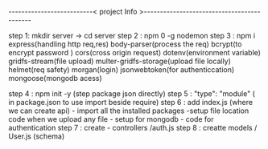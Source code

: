 --------------------------< project Info >-------------------------------------------

step 1: mkdir server -> cd server 
step 2 : npm 0 -g nodemon
step 3 : npm i express(handling http req,res) body-parser(process the req) bcrypt(to encrypt password ) cors(cross origin request) dotenv(environment variable) gridfs-stream(file upload) multer-gridfs-storage(upload file locally) helmet(req safety) morgan(login) jsonwebtoken(for authenticcation) mongoose(mongodb acess)

step 4 : npm init -y (step package json directly)
step 5 : "type": "module" ( in package.json to use import beside require) 
step 6 : add index.js (where we can create api)
            - import all the installed packages 
            -setup file location code when we upload any file
            - setup for mongodb
            - code for authentication
step 7 : create - controllers /auth.js
step 8 : creatte models / User.js (schema)

